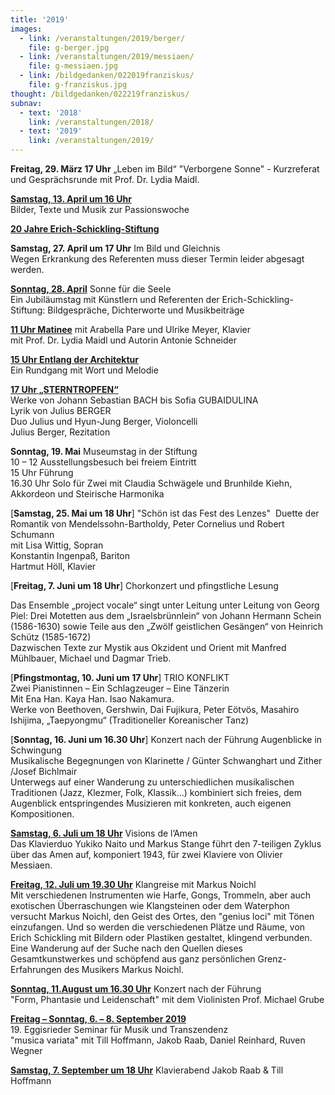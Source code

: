 ```yaml
---
title: '2019'
images:
  - link: /veranstaltungen/2019/berger/
    file: g-berger.jpg
  - link: /veranstaltungen/2019/messiaen/
    file: g-messiaen.jpg
  - link: /bildgedanken/022019franziskus/
    file: g-franziskus.jpg  
thought: /bildgedanken/022219franziskus/
subnav:
  - text: '2018'
    link: /veranstaltungen/2018/
  - text: '2019'
    link: /veranstaltungen/2019/
---
```


**Freitag, 29. März 17 Uhr** „Leben im Bild“ 
"Verborgene Sonne" - Kurzreferat und Gesprächsrunde mit Prof. Dr. Lydia Maidl.   

[**Samstag, 13. April um 16 Uhr**](/veranstaltungen/2019/palmsamstag/)  
Bilder, Texte und Musik zur Passionswoche  

[**20 Jahre Erich-Schickling-Stiftung**](/veranstaltungen/2019/jubilaeum/)

**Samstag, 27. April um 17 Uhr** Im Bild und Gleichnis  
Wegen Erkrankung des Referenten muss dieser Termin leider abgesagt werden. 

[**Sonntag, 28. April**](/veranstaltungen/2019/jubilaeum/) Sonne für die Seele  
Ein Jubiläumstag mit Künstlern und Referenten der Erich-Schickling-Stiftung:
Bildgespräche, Dichterworte und Musikbeiträge

[**11 Uhr Matinee**](/veranstaltungen/2019/matinee/)
mit Arabella Pare und Ulrike Meyer, Klavier  
mit Prof. Dr. Lydia Maidl und Autorin Antonie Schneider

[**15 Uhr Entlang der Architektur**](/veranstaltungen/2019/rundgang/)  
Ein Rundgang mit Wort und Melodie

[**17 Uhr „STERNTROPFEN“**](/veranstaltungen/2019/berger/)  
Werke von Johann Sebastian BACH bis Sofia GUBAIDULINA  
Lyrik von Julius BERGER  
Duo Julius und Hyun-Jung Berger, Violoncelli  
Julius Berger, Rezitation

**Sonntag, 19. Mai** Museumstag in der Stiftung  
10 – 12 Ausstellungsbesuch bei freiem Eintritt  
15 Uhr Führung  
16.30 Uhr Solo für Zwei
mit Claudia Schwägele und Brunhilde Kiehn, Akkordeon und Steirische Harmonika

[**Samstag, 25. Mai um 18 Uhr**]  "Schön ist das Fest des Lenzes" 
Duette der Romantik von Mendelssohn-Bartholdy, Peter Cornelius und Robert Schumann  
mit Lisa Wittig, Sopran  
Konstantin Ingenpaß, Bariton  
Hartmut Höll, Klavier

[**Freitag, 7. Juni um 18 Uhr**] Chorkonzert und pfingstliche Lesung

Das Ensemble „project vocale“ singt unter Leitung unter Leitung von Georg Piel:
Drei Motetten aus dem „Israelsbrünnlein“ von Johann Hermann Schein (1586-1630) sowie Teile aus den „Zwölf geistlichen Gesängen“ von Heinrich Schütz (1585-1672)  
Dazwischen Texte zur Mystik aus Okzident und Orient mit Manfred Mühlbauer, Michael und Dagmar Trieb.

[**Pfingstmontag, 10. Juni um 17 Uhr**] TRIO KONFLIKT  
Zwei Pianistinnen – Ein Schlagzeuger – Eine Tänzerin  
Mit Ena Han. Kaya Han. Isao Nakamura.	
Werke von Beethoven, Gershwin, Dai Fujikura, Peter Eötvös, Masahiro Ishijima, „Taepyongmu“ (Traditioneller Koreanischer Tanz)

[**Sonntag, 16. Juni um 16.30 Uhr**] Konzert nach der Führung
Augenblicke in Schwingung  
Musikalische Begegnungen von Klarinette / Günter Schwanghart und Zither /Josef Bichlmair  
Unterwegs auf einer Wanderung zu unterschiedlichen musikalischen Traditionen (Jazz, Klezmer, Folk, Klassik...) kombiniert sich freies, dem Augenblick entspringendes Musizieren mit konkreten, auch eigenen Kompositionen. 

[**Samstag, 6. Juli um 18 Uhr**](/veranstaltungen/2019/messiaen/) Visions de l’Amen   
Das Klavierduo Yukiko Naito und Markus Stange führt den 7-teiligen Zyklus über das Amen auf, komponiert 1943, für zwei Klaviere von Olivier Messiaen.


[**Freitag, 12. Juli um 19.30 Uhr**](/veranstaltungen/2019/noichl/) Klangreise mit Markus Noichl    
Mit verschiedenen Instrumenten wie Harfe, Gongs, Trommeln, aber auch exotischen Überraschungen wie Klangsteinen oder dem Waterphon versucht Markus Noichl, den Geist des Ortes, den "genius loci" mit Tönen einzufangen. Und so werden die verschiedenen Plätze und Räume, von Erich Schickling mit Bildern oder Plastiken gestaltet, klingend verbunden. Eine Wanderung auf der Suche nach den Quellen dieses Gesamtkunstwerkes und schöpfend aus ganz persönlichen Grenz-Erfahrungen des Musikers Markus Noichl.

[**Sonntag, 11.August um 16.30 Uhr**](/veranstaltungen/2019/grube19/) Konzert nach der Führung  
"Form, Phantasie und Leidenschaft"
mit dem Violinisten Prof. Michael Grube

[**Freitag – Sonntag, 6. – 8. September 2019**](/veranstaltungen/2019/seminar19/)  
19. Eggisrieder Seminar für Musik und Transzendenz  
"musica variata"
mit Till Hoffmann, Jakob Raab, Daniel Reinhard, Ruven Wegner

[**Samstag, 7. September um 18 Uhr**](/veranstaltungen/2019/hoffmannraab/)
Klavierabend Jakob Raab & Till Hoffmann
